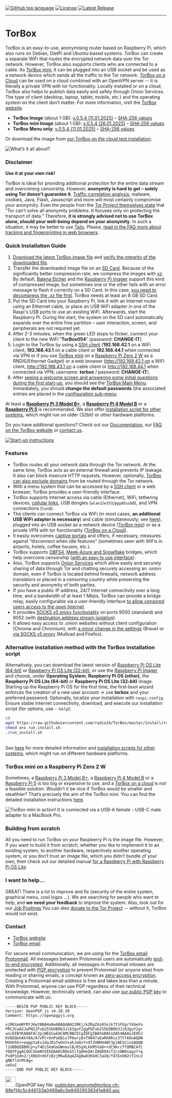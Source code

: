 [![GitHub top language](https://img.shields.io/github/languages/top/radio24/torbox.svg?style=flat-square)](https://github.com/radio24/torbox/search?l=Shell)
[![License](https://img.shields.io/github/license/radio24/torbox.svg?style=flat-square)](https://github.com/radio24/TorBox/blob/master/LICENSE)
[![Latest Release](https://img.shields.io/github/release/radio24/torbox.svg?style=flat-square)](https://github.com/radio24/TorBox/releases/latest)
- - -
# TorBox
TorBox is an easy-to-use, anonymising router based on Raspberry Pi, which also runs on Debian, DietPi and Ubuntu-based systems. TorBox can create a separate WiFi that routes the encrypted network data over the Tor network. However, TorBox also supports clients who are connected to a cable. As [TorBox mini](https://www.torbox.ch/?page_id=3544), it can be plugged into an USB socket and be used as a network device which sends all the traffic to the Tor network. [TorBox on a Cloud](https://www.torbox.ch/?page_id=3687) can be used on a cloud combined with an OpenVPN server -- it is literally a private VPN with tor functionality. Locally installed or on a cloud, TorBox also helps to publish data easily and safely through Onion Services. The type of client (desktop, laptop, tablet, mobile, etc.) and the operating system on the client don’t matter. For more information, visit the [TorBox website](https://www.torbox.ch).

* **TorBox Image** (about 1 GB): [v.0.5.4 (11.01.2025)](https://www.torbox.ch/data/torbox-20250111-v054.img.xz) – [SHA-256 values](https://www.torbox.ch/?page_id=1128)<br />
* **TorBox mini Image** (about 1 GB): [v.0.5.4 (26.01.2025)](https://www.torbox.ch/data/torbox-mini-20250126-v054.img.xz) – [SHA-256 values](https://www.torbox.ch/?page_id=1128)<br />
* **TorBox Menu only**: [v.0.5.4 (11.01.2025)](https://www.torbox.ch/data/torbox054-20250111.zip) – [SHA-256 values](https://www.torbox.ch/?page_id=1128)<br />

Or download the image from [our TorBox on the cloud test installation](http://x63xkeiw3cgczc6lcwf62aoe35rp6hfcz3mympmuha7xhj63qdf3ngid.onion/).

![What’s it all about?](https://www.torbox.ch/wp-content/uploads/2019/01/TorBox400-e1548096878388.jpg)

### Disclaimer
**Use it at your own risk!**

TorBox is ideal for providing additional protection for the entire data stream and overcoming censorship. However, **anonymity is hard to get – solely using Tor doesn’t guarantee it**. [Traffic correlation analysis](https://www.torbox.ch/?p=3634), malware, cookies, Java, Flash, Javascript and more will most certainly compromise your anonymity. Even the people from the [Tor Project themselves state](https://2019.www.torproject.org/about/overview.html.en#stayinganonymous) that “Tor can’t solve all anonymity problems. It focuses only on protecting the transport of data.” Therefore, **it is strongly advised not to use TorBox alone, should your well-being depend on your anonymity**. In such a situation, it may be better to use [Tails](https://tails.net/). Please, [read in the FAQ more about tracking and fingerprinting in web browsers](https://www.torbox.ch/?page_id=112#can-tor-protect-me-against-tracking-andor-fingerprinting-in-web-browser-to-guaranty-my-anonymity-accessing-a-website).

### Quick Installation Guide
1. [Download the latest TorBox image file](https://www.torbox.ch/data/torbox-20250111-v054.img.xz) and [verify the integrity of the downloaded file](https://www.torbox.ch/?page_id=1128).
2. Transfer the downloaded image file on an [SD Card](https://en.wikipedia.org/wiki/Secure_Digital). Because of the significantly better compression rate, we compress the images with [xz](https://en.wikipedia.org/wiki/XZ_Util). By default, [Balena Etcher](https://etcher.balena.io/) and the [Raspberry Pi Imager](https://www.raspberrypi.com/software/) support this kind of compressed image, but sometimes one or the other fails with an error message to flash it correctly on a SD Card. In this case, [you need to decompress the .xz file first](https://www.perplexity.ai/search/how-can-i-decompress-a-xz-file-72DH3Nq1Q5quofx8wu02SQ#0). TorBox needs at least an 8 GB SD Card.
3. Put the SD Card into your Raspberry Pi, link it with an Internet router using an Ethernet cable, or place an USB WiFi adapter in one of the Raspi's USB ports to use an existing WiFi. Afterwards, start the Raspberry Pi. During the start, the system on the SD card automatically expands over the entire free partition – user interaction, screen, and peripherals are not required yet.
4. After 2-3 minutes, when the green LED stops to flicker, connect your client to the new WiFi “**TorBox054**” (password: **CHANGE-IT**).
5. Login to the TorBox by using a [SSH client](https://www.torbox.ch/?page_id=112#how-can-i-access-the-torbox-menu) (**192.168.42.1** on a WiFi client, **192.168.43.1** on a cable client or **192.168.44.1** when connected via VPN or if you use [TorBox mini](https://www.torbox.ch/?page_id=3544) on a [Raspberry Pi Zero 2 W](https://www.raspberrypi.com/products/raspberry-pi-zero-2-w/) as a RNDIS/Ethernet Gadget) or a web browser (http://192.168.42.1 on a WiFi client, http://192.168.43.1 on a cable client or http://192.168.44.1 when connected via VPN; username: **torbox** / password: **CHANGE-IT**).
6. After [seeing a welcome screen and answering some initial questions during the first start-up](https://www.torbox.ch/?page_id=2637), you should see the [TorBox Main Menu](https://www.torbox.ch/?page_id=775). Immediately, you should **change the default passwords** (the associated entries are placed in the [configuration sub-menu](https://www.torbox.ch/?page_id=875).

At least a **[Raspberry Pi 3 Model B+](https://www.raspberrypi.org/products/raspberry-pi-3-model-b-plus/)**, a **[Raspberry Pi 4 Model B](https://www.raspberrypi.org/products/raspberry-pi-4-model-b/)** or a **[Raspberry Pi 5](https://www.raspberrypi.com/products/raspberry-pi-5/)** is recommended. We also offer [installation script for other systems](https://www.torbox.ch/?page_id=1168), which might run on older (32bit) or other hardware platforms.

Do you have additional questions? Check out our [Documentation](https://www.torbox.ch/?page_id=775), our [FAQ on the TorBox website](https://www.torbox.ch/?page_id=112) or [contact us](mailto:anonym@torbox.ch).

[![Start-up instructions](https://www.torbox.ch/wp-content/uploads/2023/07/TorBox-A5-RPI4-053-e1689046694198.png)](https://www.torbox.ch/wp-content/uploads/2023/07/TorBox-A5-RPI4-053.png)

### Features
* TorBox routes all your network data through the Tor network. At the same time, TorBox acts as an external firewall and prevents IP leakage. It also can block insecure HTTP requests. However, optionally, [TorBox can also exclude domains](https://www.torbox.ch/?page_id=3445) from be routed through the Tor network.
* With a menu system that can be accessed by a [SSH client](https://www.torbox.ch/?page_id=112#how-can-i-access-the-torbox-menu) or a web browser, TorBox provides a user-friendly interface.
* TorBox supports Internet access via cable (Ethernet), WiFi, tethering devices, [cellular links](https://www.torbox.ch/?page_id=1030), USB dongles (`wlan1`/`eth1`/`ppp0`/`usb0`), and VPN connections (`tun0`).
* The clients can connect TorBox via WiFi (in most cases, **an additional USB WiFi adapter is necessary**) and cable (simultaneously; see [here](https://www.torbox.ch/?page_id=775)), plugged into an USB socket as a network device ([TorBox mini](https://www.torbox.ch/?page_id=3544)) or as a private VPN with tor functionality ([TorBox on a Cloud](https://www.torbox.ch/?page_id=3687)).
* It easily overcomes [captive portals](https://en.wikipedia.org/wiki/Captive_portal) and offers, if necessary, measures against “disconnect when idle features” (sometimes seen with WiFis in airports, hotels, coffee houses, etc.).
* TorBox supports [OBFS4](https://2019.www.torproject.org/docs/pluggable-transports.html), [Meek-Azure and Snowflake](https://tb-manual.torproject.org/circumvention/) bridges, which help overcome censorship ([with an easy to use interface](https://www.torbox.ch/?page_id=797)).
* Also, TorBox supports [Onion Services](https://community.torproject.org/onion-services/) which allow easily and securely sharing of data through Tor and chatting securely accessing an .onion domain, even if TorBox is located behind firewalls, network address translators or placed in a censoring country while preserving the security and anonymity of both parties.
* If you have a public IP address, 24/7 Internet connectivity over a long time, and a bandwidth of at least 1 Mbps, TorBox can provide a bridge relay, easily configurable via a user-friendly interface [to allow censored users access to the open Internet](https://blog.torproject.org/run-tor-bridges-defend-open-internet).
* It provides [SOCKS v5 proxy functionality](https://en.wikipedia.org/wiki/SOCKS) on ports 9050 (standard) and 9052 (with [destination address stream isolation](https://tails.boum.org/contribute/design/stream_isolation/)).
* It allows easy access to .onion websites without client configuration (Chrome and Chromium), with [a minor change in the settings](https://www.torbox.ch/?page_id=112#when-i-start-the-tor-bowser-or-when-i-open-a-window-with-tor-on-brave-both-running-on-a-client-device-of-the-torbox-i-cannot-connect-to-the-tor-network-the-same-happens-if-im-using-tails-behind-a-torbox) (Brave) or [via SOCKS v5 proxy](https://www.torbox.ch/?page_id=112#SOCKS) (Mullvad and Firefox).

### Alternative installation method with the TorBox installation script
Alternatively, you can download the latest version of [Raspberry Pi OS Lite (64-bit)](https://www.raspberrypi.com/software/operating-systems/#raspberry-pi-os-64-bit) or [Raspberry Pi OS Lite (32-bit)](https://www.raspberrypi.com/software/operating-systems/), or use the [Raspberry Pi Imager](https://github.com/raspberrypi/rpi-imager/releases) and choose, under **Operating System**, **Raspberry Pi OS (other)**, the **Raspberry Pi OS Lite (64-bit)** or **Raspberry Pi OS Lite (32-bit)** image. Starting up the Raspberry Pi OS for the first time, the first-boot wizard enforces the creation of a new user account → use **torbox** and your preferred password. Optionally, localize your installation with `raspi-config`. Ensure stable Internet connectivity, download, and execute our installation script (for options, use `--help`):
```bash
cd
wget https://raw.githubusercontent.com/radio24/TorBox/master/install/run_install.sh
chmod a+x run_install.sh
./run_install.sh
```
\
See [here](https://www.torbox.ch/?page_id=1168) for more detailed information and [installation scripts for other systems](https://www.torbox.ch/?page_id=1168#others), which might run on different hardware platforms.

### TorBox mini on a Raspberry Pi Zero 2 W ###
Sometimes, a [Raspberry Pi 3 Model B+](https://www.raspberrypi.org/products/raspberry-pi-3-model-b-plus/), a [Raspberry Pi 4 Model B](https://www.raspberrypi.org/products/raspberry-pi-4-model-b/) or a [Raspberry Pi 5](https://www.raspberrypi.com/products/raspberry-pi-5/) is too big or expensive to use, and a [TorBox on a cloud](https://www.torbox.ch/?page_id=3687) is not a feasible solution. Wouldn’t it be nice if TorBox would be smaller and stealthier? That’s precisely the aim of the TorBox mini. You can find the detailed installation instructions [here](https://www.torbox.ch/?page_id=3544).

![TorBox mini in action! It is connected via a USB-A female - USB-C male adapter to a MacBook Pro.](https://www.torbox.ch/wp-content/uploads/2024/04/IMG_8288-e1712487498369.jpg)

### Building from scratch
All you need to run TorBox on your Raspberry Pi is the image file. However, if you want to build it from scratch, whether you like to implement it to an existing system, to another hardware, respectively another operating system, or you don’t trust an image file, which you didn’t bundle of your own, then check out our detailed manual [for a Raspberry Pi with Raspberry Pi OS Lite](https://www.torbox.ch/?page_id=205).

### I want to help...
GREAT! There is a lot to improve and fix (security of the entire system, graphical menu, cool logos ...). We are searching for people who want to help, and **we need your feedback** to improve the system. Also, look out for our [Job Postings](https://github.com/radio24/TorBox/discussions/categories/job-posting).You can also [donate to the Tor Project](https://donate.torproject.org) -- without it, TorBox would not exist.

### Contact
* [TorBox website](https://www.torbox.ch)
* [TorBox email](mailto:anonym@torbox.ch)

For secure email communication, we are using for the [TorBox email](mailto:anonym@torbox.ch) [Protonmail](https://protonmail.com). All messages between Protonmail users are automatically [end-to-end encrypted](https://protonmail.com/blog/what-is-end-to-end-encryption/). Additionally, all messages in Protonmail inboxes are protected with [PGP encryption](https://en.wikipedia.org/wiki/Pretty_Good_Privacy) to prevent Protonmail (or anyone else) from reading or sharing emails, a concept known as [zero-access encryption](https://protonmail.com/blog/zero-access-encryption/). Creating a Protonmail email address is free and takes less than a minute. With Protonmail, anyone can use PGP regardless of their technical knowledge. However, technically versed, can also use [our public PGP key](https://raw.githubusercontent.com/radio24/TorBox/master/PUBLICKEY.asc) to communicate with us:

```
-----BEGIN PGP PUBLIC KEY BLOCK-----
Version: OpenPGP.js v4.10.10
Comment: https://openpgpjs.org

xjMEXemNYRYJKwYBBAHaRw8BAQdAH22RKj/kZRqZds03njk7tSFEgrYkbeFo
PRC3CwA2JwPNI2Fub255bUB0b3Jib3guY2ggPGFub255bUB0b3Jib3guY2g+
wncEEBYKAB8FAl3pjWEGCwkHCAMCBBUICgIDFgIBAhkBAhsDAh4BAAoJEOhJ
KVODQehAkY8A/A7vPC+6nPaGBiv7P6wryQ+THA97uEwRK0Rsx3TYlKHuAQDN
M4XH5G++eqqptaEv1daJEofwOnYxahJoHzYvdfZUBM44BF3pjWESCisGAQQB
l1UBBQEBB0Cp+yT4Ec5kmGaGWneulB/KSgXLkkMSVaD++dC9mrcTfQMBCAfC
YQQYFggACQUCXemNYQIbDAAKCRDoSSlTg0HoQArZAQD94cT2csOWOsqqx7+q
Ps0P1Udn2/jXRbO+XbfzBzjM6wEAq4Z4g0w03KkHC3aU8/fATEnbN2+TInLV
gNKTldrMtAg=
=eGoI
-----END PGP PUBLIC KEY BLOCK-----
```

<img src="https://www.torbox.ch/wp-content/uploads/2021/08/pgp_asc-e1628022322939.jpeg" width="32" height="32">OpenPGP key file: [publickey.anonym@torbox.ch-69e114c5c446133a0489a6c0e84929538341e840.asc](https://torbox.ch/data/publickey.anonym@torbox.ch-69e114c5c446133a0489a6c0e84929538341e840.asc)
